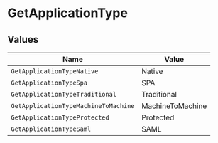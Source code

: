 # GetApplicationType


## Values

| Name                                 | Value                                |
| ------------------------------------ | ------------------------------------ |
| `GetApplicationTypeNative`           | Native                               |
| `GetApplicationTypeSpa`              | SPA                                  |
| `GetApplicationTypeTraditional`      | Traditional                          |
| `GetApplicationTypeMachineToMachine` | MachineToMachine                     |
| `GetApplicationTypeProtected`        | Protected                            |
| `GetApplicationTypeSaml`             | SAML                                 |